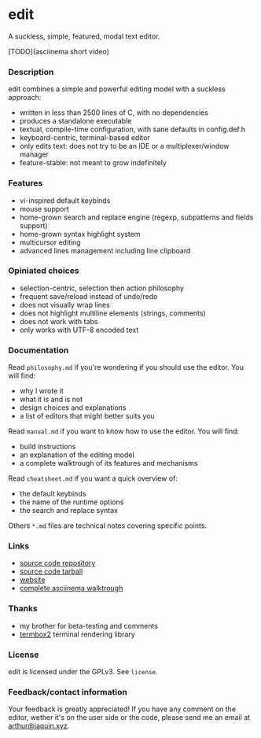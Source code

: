 # edit

A suckless, simple, featured, modal text editor.

[TODO](asciinema short video)

### Description

edit combines a simple and powerful editing model with a suckless approach:

- written in less than 2500 lines of C, with no dependencies
- produces a standalone executable
- textual, compile-time configuration, with sane defaults in config.def.h
- keyboard-centric, terminal-based editor
- only edits text: does not try to be an IDE or a multiplexer/window manager
- feature-stable: not meant to grow indefinitely

### Features

- vi-inspired default keybinds
- mouse support
- home-grown search and replace engine (regexp, subpatterns and fields support)
- home-grown syntax highlight system
- multicursor editing
- advanced lines management including line clipboard

### Opiniated choices

- selection-centric, selection then action philosophy
- frequent save/reload instead of undo/redo
- does not visually wrap lines
- does not highlight multiline elements (strings, comments)
- does not work with tabs
- only works with UTF-8 encoded text

### Documentation

Read `philosophy.md` if you're wondering if you should use the editor. You will
find:
- why I wrote it
- what it is and is not
- design choices and explanations
- a list of editors that might better suits you

Read `manual.md` if you want to know how to use the editor. You will find:
- build instructions
- an explanation of the editing model
- a complete walktrough of its features and mechanisms

Read `cheatsheet.md` if you want a quick overview of:
- the default keybinds
- the name of the runtime options
- the search and replace syntax

Others `*.md` files are technical notes covering specific points.

### Links

- [source code repository]()
- [source code tarball]()
- [website]()
- [complete asciinema walktrough]()

### Thanks

- my brother for beta-testing and comments
- [termbox2](https://github.com/termbox/termbox2) terminal rendering library

### License

edit is licensed under the GPLv3. See `license`.

### Feedback/contact information

Your feedback is greatly appreciated! If you have any comment on the editor,
wether it's on the user side or the code, please send me an email at
arthur@jaquin.xyz.

